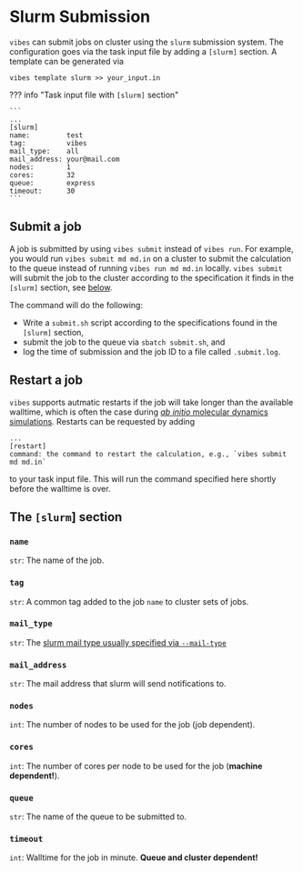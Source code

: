# Slurm Submission

`vibes` can submit jobs on cluster using the `slurm` submission system. The configuration goes via the task input file by adding a `[slurm]` section. A template can be generated via

```
vibes template slurm >> your_input.in
```

??? info "Task input file with `[slurm]` section"

	```
	...
	[slurm]
	name:         test
	tag:          vibes
	mail_type:    all
	mail_address: your@mail.com
	nodes:        1
	cores:        32
	queue:        express
	timeout:      30
	```

## Submit a job

A job is submitted by using `vibes submit` instead of `vibes run`. For example, you would run `vibes submit md md.in` on a cluster to submit the calculation to the queue instead of running `vibes run md md.in` locally. `vibes submit` will submit the job to the cluster according to the specification it finds in the `[slurm]` section, see [below](#the-slurm-section).

The command will do the following:

- Write a `submit.sh` script according to the specifications found in the `[slurm]` section,
- submit the job to the queue via `sbatch submit.sh`, and
- log the time of submission and the job ID to a file called `.submit.log`.

## Restart a job

`vibes` supports autmatic restarts if the job will take longer than the available walltime, which is often the case during [_ab initio_ molecular dynamics simulations](../Tutorial/3_md_ab_initio.md). Restarts can be requested by adding

```
...
[restart]
command: the command to restart the calculation, e.g., `vibes submit md md.in`
```

to your task input file. This will run the command specified here shortly before the walltime is over.

## The `[slurm`] section

### `name`

`str`: The name of the job.

### `tag`

`str`: A common tag added to the job `name` to cluster sets of jobs.

### `mail_type`

`str`:  The [slurm mail type usually specified via `--mail-type`](https://slurm.schedmd.com/sbatch.html)

### `mail_address`

`str`: The mail address that slurm will send notifications to.

### `nodes`

`int`: The number of nodes to be used for the job (job dependent).

### `cores`

`int`: The number of cores per node to be used for the job (**machine dependent!**).

### `queue`

`str`: The name of the queue to be submitted to.

### `timeout`

`int`: Walltime for the job in minute. **Queue and cluster dependent!**